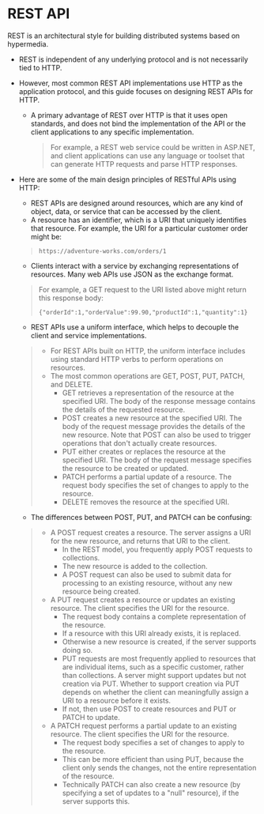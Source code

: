 # REST API
REST is an architectural style for building distributed systems based on hypermedia. 

- REST is independent of any underlying protocol and is not necessarily tied to HTTP. 

- However, most common REST API implementations use HTTP as the application protocol, and this guide focuses on designing REST APIs for HTTP.

  - A primary advantage of REST over HTTP is that it uses open standards, and does not bind the implementation of the API or the client applications to any specific implementation. 
    > For example, a REST web service could be written in ASP.NET, and client applications can use any language or toolset that can generate HTTP requests and parse HTTP responses.
    
- Here are some of the main design principles of RESTful APIs using HTTP:
    - REST APIs are designed around resources, which are any kind of object, data, or service that can be accessed by the client.
    - A resource has an identifier, which is a URI that uniquely identifies that resource. For example, the URI for a particular customer order might be:
    > ```
    > https://adventure-works.com/orders/1
    > ```
    - Clients interact with a service by exchanging representations of resources. Many web APIs use JSON as the exchange format.
    > For example, a GET request to the URI listed above might return this response body:
    > ```
    > {"orderId":1,"orderValue":99.90,"productId":1,"quantity":1}
    > ```

    - REST APIs use a uniform interface, which helps to decouple the client and service implementations. 
    >  - For REST APIs built on HTTP, the uniform interface includes using standard HTTP verbs to perform operations on resources. 
    >  - The most common operations are GET, POST, PUT, PATCH, and DELETE.
    >    - GET retrieves a representation of the resource at the specified URI. The body of the response message contains the details of the requested resource.
    >    - POST creates a new resource at the specified URI. The body of the request message provides the details of the new resource. Note that POST can also be used to trigger operations that don't actually create resources.
    >    - PUT either creates or replaces the resource at the specified URI. The body of the request message specifies the resource to be created or updated.
    >    - PATCH performs a partial update of a resource. The request body specifies the set of changes to apply to the resource.
    >    - DELETE removes the resource at the specified URI.

    - The differences between POST, PUT, and PATCH can be confusing:
    >  - A POST request creates a resource. The server assigns a URI for the new resource, and returns that URI to the client. 
    >    - In the REST model, you frequently apply POST requests to collections. 
    >    - The new resource is added to the collection. 
    >    - A POST request can also be used to submit data for processing to an existing resource, without any new resource being created.
    >  - A PUT request creates a resource or updates an existing resource. The client specifies the URI for the resource. 
    >    - The request body contains a complete representation of the resource. 
    >    - If a resource with this URI already exists, it is replaced. 
    >    - Otherwise a new resource is created, if the server supports doing so.
    >    - PUT requests are most frequently applied to resources that are individual items, such as a specific customer, rather than collections. A server might support updates but not creation via PUT. Whether to support creation via PUT depends on whether the client can meaningfully assign a URI to a resource before it exists. 
    >    - If not, then use POST to create resources and PUT or PATCH to update.
    >  - A PATCH request performs a partial update to an existing resource. The client specifies the URI for the resource. 
    >    - The request body specifies a set of changes to apply to the resource.
    >    - This can be more efficient than using PUT, because the client only sends the changes, not the entire representation of the resource. 
    >    - Technically PATCH can also create a new resource (by specifying a set of updates to a "null" resource), if the server supports this.
